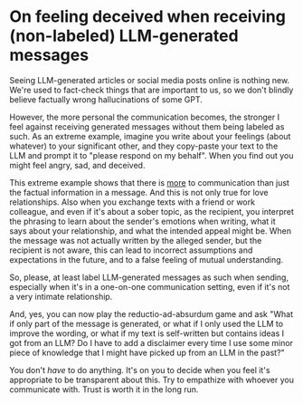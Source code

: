 # On feeling deceived when receiving (non-labeled) LLM-generated messages

Seeing LLM-generated articles or social media posts online is nothing new. We're used to fact-check things that are important to us, so we don't blindly believe factually wrong hallucinations of some GPT.

However, the more personal the communication becomes, the stronger I feel against receiving generated messages without them being labeled as such. As an extreme example, imagine you write about your feelings (about whatever) to your significant other, and they copy-paste your text to the LLM and prompt it to "please respond on my behalf". When you find out you might feel angry, sad, and deceived.

This extreme example shows that there is [more](https://en.wikipedia.org/wiki/Four-sides_model) to communication than just the factual information in a message. And this is not only true for love relationships. Also when you exchange texts with a friend or work colleague, and even if it's about a sober topic, as the recipient, you interpret the phrasing to learn about the sender's emotions when writing, what it says about your relationship, and what the intended appeal might be. When the message was not actually written by the alleged sender, but the recipient is not aware, this can lead to incorrect assumptions and expectations in the future, and to a false feeling of mutual understanding.

So, please, at least label LLM-generated messages as such when sending, especially when it's in a one-on-one communication setting, even if it's not a very intimate relationship.

And, yes, you can now play the reductio-ad-absurdum game and ask "What if only part of the message is generated, or what if I only used the LLM to improve the wording, or what if my text is self-written but contains ideas I got from an LLM? Do I have to add a disclaimer every time I use some minor piece of knowledge that I might have picked up from an LLM in the past?"

You don't *have* to do anything. It's on you to decide when you feel it's appropriate to be transparent about this. Try to empathize with whoever you communicate with. Trust is worth it in the long run.
